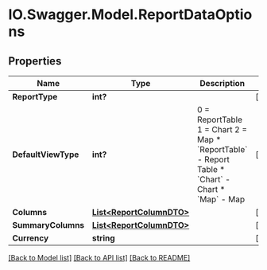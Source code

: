 # IO.Swagger.Model.ReportDataOptions
## Properties

Name | Type | Description | Notes
------------ | ------------- | ------------- | -------------
**ReportType** | **int?** |  | [optional] 
**DefaultViewType** | **int?** | 0 &#x3D; ReportTable             1 &#x3D; Chart             2 &#x3D; Map    * &#x60;ReportTable&#x60; - Report Table  * &#x60;Chart&#x60; - Chart  * &#x60;Map&#x60; - Map   | [optional] 
**Columns** | [**List&lt;ReportColumnDTO&gt;**](ReportColumnDTO.md) |  | [optional] 
**SummaryColumns** | [**List&lt;ReportColumnDTO&gt;**](ReportColumnDTO.md) |  | [optional] 
**Currency** | **string** |  | [optional] 

[[Back to Model list]](../README.md#documentation-for-models) [[Back to API list]](../README.md#documentation-for-api-endpoints) [[Back to README]](../README.md)

